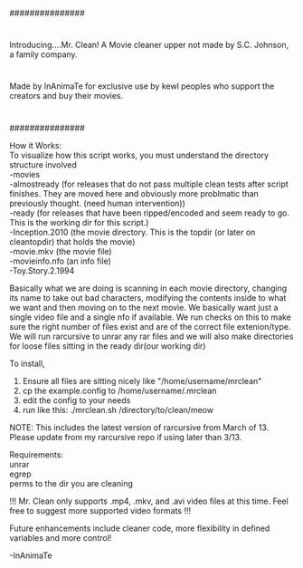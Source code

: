 ###############
#
  Introducing....Mr. Clean! A Movie cleaner upper not made by S.C. Johnson, a family company.
#
  Made by InAnimaTe for exclusive use by kewl peoples who support the creators and buy their movies.
#
###############

How it Works:  
   To visualize how this script works, you must understand the directory structure involved  
   -movies  
       -almostready (for releases that do not pass multiple clean tests after script finishes. They are moved here and obviously more problmatic than previously thought. (need human intervention))  
       -ready (for releases that have been ripped/encoded and seem ready to go. This is the working dir for this script.)  
           -Inception.2010  (the movie directory. This is the topdir (or later on cleantopdir) that holds the movie)  
               -movie.mkv (the movie file)  
               -movieinfo.nfo (an info file)  
           -Toy.Story.2.1994  
  
   Basically what we are doing is scanning in each movie directory, changing its name to take out bad characters, modifying the contents inside to what we want
   and then moving on to the next movie. We basically want just a single video file and a single nfo if available. We run checks on this to make sure the right number of files
   exist and are of the correct file extenion/type. We will run rarcursive to unrar any rar files and we will also make directories for loose files sitting in the ready dir(our working dir)




To install,  
1. Ensure all files are sitting nicely like "/home/username/mrclean"
2. cp the example.config to /home/username/.mrclean
3. edit the config to your needs
4. run like this: ./mrclean.sh /directory/to/clean/meow

NOTE: This includes the latest version of rarcursive from March of 13. Please update from my rarcursive repo if using later than 3/13.  

Requirements:  
unrar  
egrep  
perms to the dir you are cleaning


!!! Mr. Clean only supports .mp4, .mkv, and .avi video files at this time. Feel free to suggest more supported video formats !!!

Future enhancements include cleaner code, more flexibility in defined variables and more control!

-InAnimaTe



